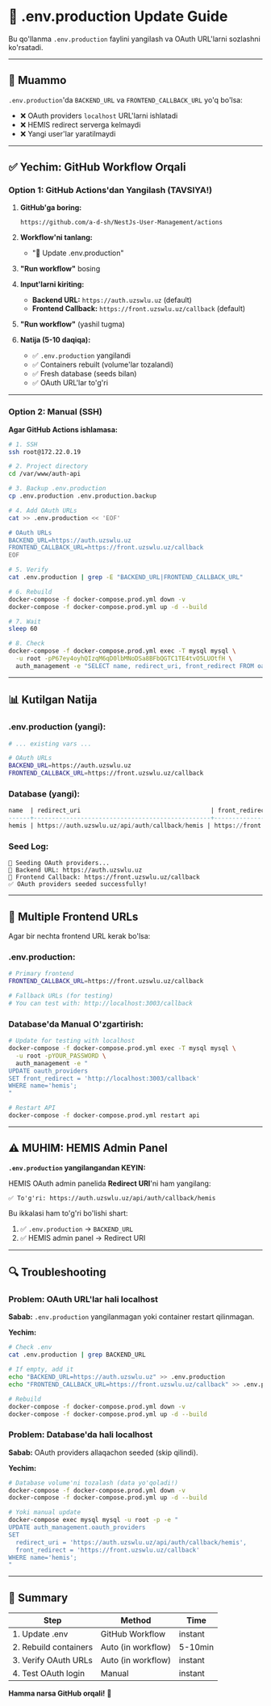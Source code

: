 # 🔧 .env.production Update Guide

Bu qo'llanma `.env.production` faylini yangilash va OAuth URL'larni sozlashni ko'rsatadi.

---

## 🎯 Muammo

`.env.production`'da `BACKEND_URL` va `FRONTEND_CALLBACK_URL` yo'q bo'lsa:
- ❌ OAuth providers `localhost` URL'larni ishlatadi
- ❌ HEMIS redirect serverga kelmaydi
- ❌ Yangi user'lar yaratilmaydi

---

## ✅ Yechim: GitHub Workflow Orqali

### Option 1: GitHub Actions'dan Yangilash (TAVSIYA!)

1. **GitHub'ga boring:**
   ```
   https://github.com/a-d-sh/NestJs-User-Management/actions
   ```

2. **Workflow'ni tanlang:**
   - "🔧 Update .env.production"

3. **"Run workflow"** bosing

4. **Input'larni kiriting:**
   - **Backend URL:** `https://auth.uzswlu.uz` (default)
   - **Frontend Callback:** `https://front.uzswlu.uz/callback` (default)

5. **"Run workflow"** (yashil tugma)

6. **Natija (5-10 daqiqa):**
   - ✅ `.env.production` yangilandi
   - ✅ Containers rebuilt (volume'lar tozalandi)
   - ✅ Fresh database (seeds bilan)
   - ✅ OAuth URL'lar to'g'ri

---

### Option 2: Manual (SSH)

**Agar GitHub Actions ishlamasa:**

```bash
# 1. SSH
ssh root@172.22.0.19

# 2. Project directory
cd /var/www/auth-api

# 3. Backup .env.production
cp .env.production .env.production.backup

# 4. Add OAuth URLs
cat >> .env.production << 'EOF'

# OAuth URLs
BACKEND_URL=https://auth.uzswlu.uz
FRONTEND_CALLBACK_URL=https://front.uzswlu.uz/callback
EOF

# 5. Verify
cat .env.production | grep -E "BACKEND_URL|FRONTEND_CALLBACK_URL"

# 6. Rebuild
docker-compose -f docker-compose.prod.yml down -v
docker-compose -f docker-compose.prod.yml up -d --build

# 7. Wait
sleep 60

# 8. Check
docker-compose -f docker-compose.prod.yml exec -T mysql mysql \
  -u root -pP67ey4oyhQIzqM6qD0lbMNoDSa8BFbQGTC1TE4tvO5LUOtfH \
  auth_management -e "SELECT name, redirect_uri, front_redirect FROM oauth_providers WHERE name='hemis';"
```

---

## 📊 Kutilgan Natija

### .env.production (yangi):
```bash
# ... existing vars ...

# OAuth URLs
BACKEND_URL=https://auth.uzswlu.uz
FRONTEND_CALLBACK_URL=https://front.uzswlu.uz/callback
```

### Database (yangi):
```sql
name  | redirect_uri                                    | front_redirect
------+-------------------------------------------------+----------------------------------
hemis | https://auth.uzswlu.uz/api/auth/callback/hemis | https://front.uzswlu.uz/callback
```

### Seed Log:
```
🌱 Seeding OAuth providers...
📍 Backend URL: https://auth.uzswlu.uz
📍 Frontend Callback: https://front.uzswlu.uz/callback
✅ OAuth providers seeded successfully!
```

---

## 🚀 Multiple Frontend URLs

Agar bir nechta frontend URL kerak bo'lsa:

### .env.production:
```bash
# Primary frontend
FRONTEND_CALLBACK_URL=https://front.uzswlu.uz/callback

# Fallback URLs (for testing)
# You can test with: http://localhost:3003/callback
```

### Database'da Manual O'zgartirish:
```bash
# Update for testing with localhost
docker-compose -f docker-compose.prod.yml exec -T mysql mysql \
  -u root -pYOUR_PASSWORD \
  auth_management -e "
UPDATE oauth_providers 
SET front_redirect = 'http://localhost:3003/callback'
WHERE name='hemis';
"

# Restart API
docker-compose -f docker-compose.prod.yml restart api
```

---

## ⚠️ MUHIM: HEMIS Admin Panel

**`.env.production` yangilangandan KEYIN:**

HEMIS OAuth admin panelida **Redirect URI**'ni ham yangilang:

```
✅ To'g'ri: https://auth.uzswlu.uz/api/auth/callback/hemis
```

Bu ikkalasi ham to'g'ri bo'lishi shart:
1. ✅ `.env.production` → `BACKEND_URL`
2. ✅ HEMIS admin panel → Redirect URI

---

## 🔍 Troubleshooting

### Problem: OAuth URL'lar hali localhost

**Sabab:** `.env.production` yangilanmagan yoki container restart qilinmagan.

**Yechim:**
```bash
# Check .env
cat .env.production | grep BACKEND_URL

# If empty, add it
echo "BACKEND_URL=https://auth.uzswlu.uz" >> .env.production
echo "FRONTEND_CALLBACK_URL=https://front.uzswlu.uz/callback" >> .env.production

# Rebuild
docker-compose -f docker-compose.prod.yml down -v
docker-compose -f docker-compose.prod.yml up -d --build
```

### Problem: Database'da hali localhost

**Sabab:** OAuth providers allaqachon seeded (skip qilindi).

**Yechim:**
```bash
# Database volume'ni tozalash (data yo'qoladi!)
docker-compose -f docker-compose.prod.yml down -v
docker-compose -f docker-compose.prod.yml up -d --build

# Yoki manual update
docker-compose exec mysql mysql -u root -p -e "
UPDATE auth_management.oauth_providers 
SET 
  redirect_uri = 'https://auth.uzswlu.uz/api/auth/callback/hemis',
  front_redirect = 'https://front.uzswlu.uz/callback'
WHERE name='hemis';
"
```

---

## 🎯 Summary

| Step | Method | Time |
|------|--------|------|
| 1. Update .env | GitHub Workflow | instant |
| 2. Rebuild containers | Auto (in workflow) | 5-10min |
| 3. Verify OAuth URLs | Auto (in workflow) | instant |
| 4. Test OAuth login | Manual | instant |

**Hamma narsa GitHub orqali!** 🚀

